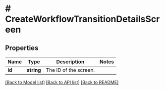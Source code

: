 # # CreateWorkflowTransitionDetailsScreen

## Properties

Name | Type | Description | Notes
------------ | ------------- | ------------- | -------------
**id** | **string** | The ID of the screen. |

[[Back to Model list]](../../README.md#models) [[Back to API list]](../../README.md#endpoints) [[Back to README]](../../README.md)
